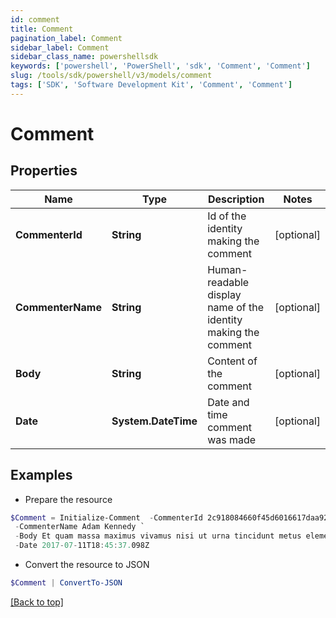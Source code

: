 ```yaml
---
id: comment
title: Comment
pagination_label: Comment
sidebar_label: Comment
sidebar_class_name: powershellsdk
keywords: ['powershell', 'PowerShell', 'sdk', 'Comment', 'Comment']
slug: /tools/sdk/powershell/v3/models/comment
tags: ['SDK', 'Software Development Kit', 'Comment', 'Comment']
---
```


# Comment

## Properties

| Name | Type | Description | Notes |
| --- | --- | --- | --- |
| **CommenterId** | **String** | Id of the identity making the comment | [optional] |
| **CommenterName** | **String** | Human-readable display name of the identity making the comment | [optional] |
| **Body** | **String** | Content of the comment | [optional] |
| **Date** | **System.DateTime** | Date and time comment was made | [optional] |

## Examples

- Prepare the resource

```powershell
$Comment = Initialize-Comment  -CommenterId 2c918084660f45d6016617daa9210584 `
 -CommenterName Adam Kennedy `
 -Body Et quam massa maximus vivamus nisi ut urna tincidunt metus elementum erat. `
 -Date 2017-07-11T18:45:37.098Z
```

- Convert the resource to JSON

```powershell
$Comment | ConvertTo-JSON
```

[[Back to top]](#)
